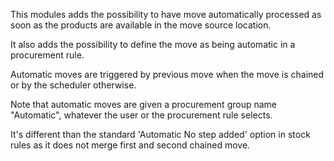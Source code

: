 This modules adds the possibility to have move automatically processed
as soon as the products are available in the move source location.

It also adds the possibility to define the move as being automatic in a
procurement rule.

Automatic moves are triggered by previous move when the move is chained
or by the scheduler otherwise.

Note that automatic moves are given a procurement group name
"Automatic", whatever the user or the procurement rule selects.

It's different than the standard 'Automatic No step added' option in
stock rules as it does not merge first and second chained move.
